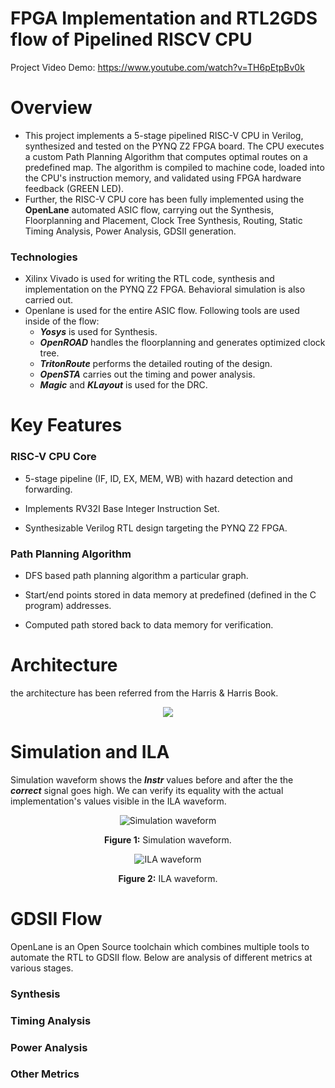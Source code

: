 # FPGA Implementation and RTL2GDS flow of Pipelined RISCV CPU

Project Video Demo: https://www.youtube.com/watch?v=TH6pEtpBv0k

# Overview
- This project implements a 5-stage pipelined RISC-V CPU in Verilog, synthesized and tested on the PYNQ Z2 FPGA board. The CPU executes a custom Path Planning Algorithm that computes optimal routes on a predefined map. The algorithm is compiled to machine code, loaded into the CPU's instruction memory, and validated using FPGA hardware feedback (GREEN LED).
- Further, the RISC-V CPU core has been fully implemented using the **OpenLane** automated ASIC flow, carrying out the Synthesis, Floorplanning and Placement, Clock Tree Synthesis, Routing, Static Timing Analysis, Power Analysis, GDSII generation.

### Technologies
- Xilinx Vivado is used for writing the RTL code, synthesis and implementation on the PYNQ Z2 FPGA. Behavioral simulation is also carried out.
- Openlane is used for the entire ASIC flow. Following tools are used inside of the flow:
  - ***Yosys*** is used for Synthesis.
  - ***OpenROAD*** handles the floorplanning and generates optimized clock tree.
  - ***TritonRoute*** performs the detailed routing of the design.
  - ***OpenSTA*** carries out the timing and power analysis.
  - ***Magic*** and ***KLayout*** is used for the DRC.

# Key Features
### RISC-V CPU Core

- 5-stage pipeline (IF, ID, EX, MEM, WB) with hazard detection and forwarding.

- Implements RV32I Base Integer Instruction Set.

- Synthesizable Verilog RTL design targeting the PYNQ Z2 FPGA.

### Path Planning Algorithm

- DFS based path planning algorithm a particular graph.

- Start/end points stored in data memory at predefined (defined in the C program) addresses.

- Computed path stored back to data memory for verification.

# Architecture 
the architecture has been referred from the Harris & Harris Book.
<p align="center">
  <img src="https://github.com/user-attachments/assets/d7910232-4146-4720-bf42-cedc7cdbb285">
</p>
<!-- ![image](https://github.com/user-attachments/assets/d7910232-4146-4720-bf42-cedc7cdbb285) -->

# Simulation and ILA
Simulation waveform shows the ***Instr*** values before and after the the ***correct*** signal goes high. We can verify its equality with the actual implementation's values visible in the ILA waveform.

<p align="center">
  <img src="https://github.com/user-attachments/assets/d616c9d0-694b-43f0-9fda-25db49c76463" alt="Simulation waveform">
</p>
<p align="center"><strong>Figure 1:</strong> Simulation waveform.</p>


<p align="center">
  <img src="https://github.com/user-attachments/assets/9843c1bb-edde-4eca-b08b-2b9a05070e13" alt="ILA waveform">
</p>
<p align="center"><strong>Figure 2:</strong> ILA waveform.</p>

# GDSII Flow
OpenLane is an Open Source toolchain which combines multiple tools to automate the RTL to GDSII flow. Below are analysis of different metrics at various stages.

### Synthesis 

### Timing Analysis

### Power Analysis

### Other Metrics
